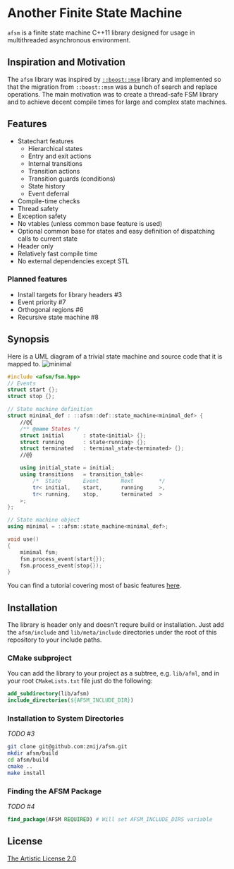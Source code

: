 # Another Finite State Machine

`afsm` is a finite state machine C++11 library designed for usage in multithreaded asynchronous environment.

## Inspiration and Motivation

The `afsm` library was inspired by [`::boost::msm`](http://www.boost.org/doc/libs/1_62_0/libs/msm/doc/HTML/index.html) library and implemented so that the migration from `::boost::msm` was a bunch of search and replace operations. The main motivation was to create a thread-safe FSM library and to achieve decent compile times for large and complex state machines.

## Features

* Statechart features
  * Hierarchical states
  * Entry and exit actions
  * Internal transitions
  * Transition actions
  * Transition guards (conditions)
  * State history
  * Event deferral
* Compile-time checks
* Thread safety
* Exception safety
* No vtables (unless common base feature is used)
* Optional common base for states and easy definition of dispatching calls to current state
* Header only
* Relatively fast compile time
* No external dependencies except STL

### Planned features

* Install targets for library headers #3
* Event priority #7
* Orthogonal regions #6
* Recursive state machine #8


## Synopsis

Here is a UML diagram of a trivial state machine and source code that it is mapped to.
![minimal](https://cloud.githubusercontent.com/assets/2694027/20274791/f352998c-aaa6-11e6-99ec-fc63300766d7.png)
```c++
#include <afsm/fsm.hpp>
// Events
struct start {};
struct stop {};

// State machine definition
struct minimal_def : ::afsm::def::state_machine<minimal_def> {
    //@{
    /** @name States */
    struct initial      : state<initial> {};
    struct running      : state<running> {};
    struct terminated   : terminal_state<terminated> {};
    //@}

    using initial_state = initial;
    using transitions   = transition_table<
        /*  State       Event       Next        */
        tr< initial,    start,      running     >,
        tr< running,    stop,       terminated  >
    >;
};

// State machine object
using minimal = ::afsm::state_machine<minimal_def>;

void use()
{
    mimimal fsm;
    fsm.process_event(start{});
    fsm.process_event(stop{});
}
```

You can find a tutorial covering most of basic features [here](https://github.com/zmij/afsm/wiki/Tutorial:-Vending-machine-FSM).

## Installation

The library is header only and doesn't requre build or installation. Just add the `afsm/include` and `lib/meta/include` directories under the root of this repository to your include paths.

### CMake subproject

You can add the library to your project as a subtree, e.g. `lib/afml`, and in your root `CMakeLists.txt` file just do the following:
```cmake
add_subdirectory(lib/afsm)
include_directories(${AFSM_INCLUDE_DIR})
```

### Installation to System Directories

*TODO #3*

```bash
git clone git@github.com:zmij/afsm.git
mkdir afsm/build
cd afsm/build
cmake ..
make install
```

### Finding the AFSM Package

*TODO #4*

```cmake
find_package(AFSM REQUIRED) # Will set AFSM_INCLUDE_DIRS variable
```

## License

[The Artistic License 2.0](https://github.com/zmij/afsm/blob/develop/LICENSE)
